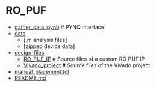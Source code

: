 # RO_PUF

 * [gather_data.ipynb](./gather_data.ipynb)             # PYNQ interface
 * [data](./data)
   * [.m analysis files]
   * [zipped device data]
 * [design_files](./design_files)
   * [RO_PUF_IP](./design_files/RO_PUF_IP)              # Source files of a custom RO PUF IP
   * [Vivado_project](./design_files/Vivado_project_src)    # Source files of the Vivado project
 * [manual_placement.tcl](./manual_placement.tcl)
 * [README.md](./README.md)
